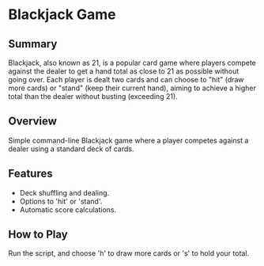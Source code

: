 # Blackjack Game

## Summary
Blackjack, also known as 21, is a popular card game where players compete against the dealer to get a hand total as close to 21 as possible without going over. Each player is dealt two cards and can choose to "hit" (draw more cards) or "stand" (keep their current hand), aiming to achieve a higher total than the dealer without busting (exceeding 21).

## Overview
Simple command-line Blackjack game where a player competes against a dealer using a standard deck of cards.

## Features
- Deck shuffling and dealing.
- Options to 'hit' or 'stand'.
- Automatic score calculations.

## How to Play
Run the script, and choose 'h' to draw more cards or 's' to hold your total.
